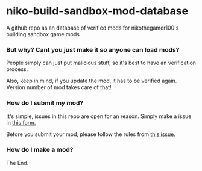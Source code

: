 # niko-build-sandbox-mod-database
A github repo as an database of verified mods for nikothegamer100's building sandbox game mods

### But why? Cant you just make it so anyone can load mods?
People simply can just put malicious stuff, so it's best to have an verification process.

Also, keep in mind, if you update the mod, it has to be verified again. Version number of mod takes care of that!

### How do I submit my mod?
It's simple, issues in this repo are open for an reason. Simply make a issue in [this form.](https://github.com/Voxelstice/niko-build-sandbox-mod-database/issues/new?assignees=&labels=&template=mod-submission.yml&title=%5BMod+submission%5D%3A+)

Before you submit your mod, please follow the rules from [this issue.](https://github.com/Voxelstice/niko-build-sandbox-mod-database/issues/2)

### How do I make a mod?
The End.
